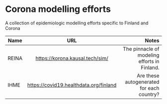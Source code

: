 # Corona modelling efforts
A collection of epidemiologic modelling efforts specific to Finland and Corona

| Name          | URL                                             | Notes                                               |
| ------------- |:-----------------------------------------------:| ---------------------------------------------------:|
| REINA         | https://korona.kausal.tech/sim/                 | The pinnacle of modeling efforts in Finland.        |
| IHME          | https://covid19.healthdata.org/finland          | Are these autogenerated for each country?           |
